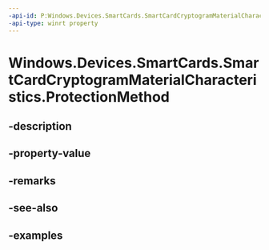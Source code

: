 ```yaml
---
-api-id: P:Windows.Devices.SmartCards.SmartCardCryptogramMaterialCharacteristics.ProtectionMethod
-api-type: winrt property
---
```


<!-- Property syntax.
public SmartCardCryptogramMaterialProtectionMethod ProtectionMethod { get; }
-->

# Windows.Devices.SmartCards.SmartCardCryptogramMaterialCharacteristics.ProtectionMethod

## -description

## -property-value

## -remarks

## -see-also

## -examples

